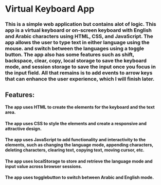 # Virtual Keyboard App
### This is a simple web application but contains alot of logic. This app is a virtual keyboard or on-screen keyboard with English and Arabic characters using HTML, CSS, and JavaScript. The app allows the user to type text in either language using the mouse. and switch between the languages using a toggle button. The app also has some features such as shift, backspace, clear, copy, local storage to save the keyboard mode, and session storage to save the input once you focus in the input field. All that remains is to add events to arrow keys that can enhance the user experience, which I will finish later.
## Features:
#### The app uses HTML to create the elements for the keyboard and the text area.
#### The app uses CSS to style the elements and create a responsive and attractive design.
#### The app uses JavaScript to add functionality and interactivity to the elements, such as changing the language mode, appending characters, deleting characters, clearing text, copying text, moving cursor, etc.
#### The app uses localStorage to store and retrieve the language mode and input value across browser sessions.
#### The app uses togglebutton to switch between Arabic and English mode.
